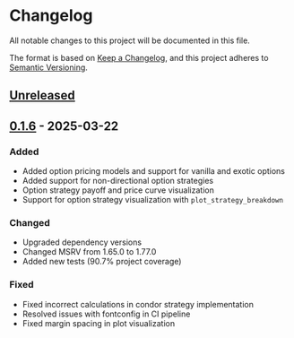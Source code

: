 # Changelog

All notable changes to this project will be documented in this file.

The format is based on [Keep a Changelog](https://keepachangelog.com/en/1.0.0/),
and this project adheres to [Semantic Versioning](https://semver.org/spec/v2.0.0.html).

## [Unreleased]

## [0.1.6] - 2025-03-22

### Added

- Added option pricing models and support for vanilla and exotic options
- Added support for non-directional option strategies
- Option strategy payoff and price curve visualization
- Support for option strategy visualization with `plot_strategy_breakdown`

### Changed

- Upgraded dependency versions
- Changed MSRV from 1.65.0 to 1.77.0
- Added new tests (90.7% project coverage)

### Fixed

- Fixed incorrect calculations in condor strategy implementation
- Resolved issues with fontconfig in CI pipeline
- Fixed margin spacing in plot visualization

[Unreleased]: https://github.com/carlobortolan/quantrs/compare/v0.1.6...HEAD
[0.1.6]: https://github.com/carlobortolan/quantrs/releases/tag/v0.1.6
